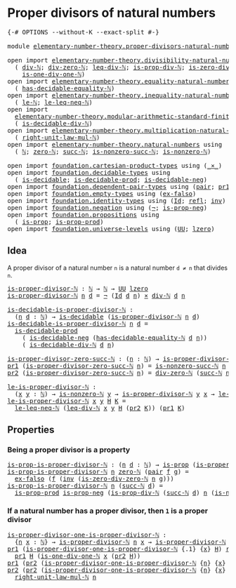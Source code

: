 # Proper divisors of natural numbers

<pre class="Agda"><a id="47" class="Symbol">{-#</a> <a id="51" class="Keyword">OPTIONS</a> <a id="59" class="Pragma">--without-K</a> <a id="71" class="Pragma">--exact-split</a> <a id="85" class="Symbol">#-}</a>

<a id="90" class="Keyword">module</a> <a id="97" href="elementary-number-theory.proper-divisors-natural-numbers.html" class="Module">elementary-number-theory.proper-divisors-natural-numbers</a> <a id="154" class="Keyword">where</a>

<a id="161" class="Keyword">open</a> <a id="166" class="Keyword">import</a> <a id="173" href="elementary-number-theory.divisibility-natural-numbers.html" class="Module">elementary-number-theory.divisibility-natural-numbers</a> <a id="227" class="Keyword">using</a>
  <a id="235" class="Symbol">(</a> <a id="237" href="elementary-number-theory.divisibility-natural-numbers.html#1640" class="Function">div-ℕ</a><a id="242" class="Symbol">;</a> <a id="244" href="elementary-number-theory.divisibility-natural-numbers.html#2714" class="Function">div-zero-ℕ</a><a id="254" class="Symbol">;</a> <a id="256" href="elementary-number-theory.divisibility-natural-numbers.html#8422" class="Function">leq-div-ℕ</a><a id="265" class="Symbol">;</a> <a id="267" href="elementary-number-theory.divisibility-natural-numbers.html#2986" class="Function">is-prop-div-ℕ</a><a id="280" class="Symbol">;</a> <a id="282" href="elementary-number-theory.divisibility-natural-numbers.html#7645" class="Function">is-zero-div-zero-ℕ</a><a id="300" class="Symbol">;</a>
    <a id="306" href="elementary-number-theory.divisibility-natural-numbers.html#7916" class="Function">is-one-div-one-ℕ</a><a id="322" class="Symbol">)</a>
<a id="324" class="Keyword">open</a> <a id="329" class="Keyword">import</a> <a id="336" href="elementary-number-theory.equality-natural-numbers.html" class="Module">elementary-number-theory.equality-natural-numbers</a> <a id="386" class="Keyword">using</a>
  <a id="394" class="Symbol">(</a> <a id="396" href="elementary-number-theory.equality-natural-numbers.html#2678" class="Function">has-decidable-equality-ℕ</a><a id="420" class="Symbol">)</a>
<a id="422" class="Keyword">open</a> <a id="427" class="Keyword">import</a> <a id="434" href="elementary-number-theory.inequality-natural-numbers.html" class="Module">elementary-number-theory.inequality-natural-numbers</a> <a id="486" class="Keyword">using</a>
  <a id="494" class="Symbol">(</a> <a id="496" href="elementary-number-theory.inequality-natural-numbers.html#2066" class="Function">le-ℕ</a><a id="500" class="Symbol">;</a> <a id="502" href="elementary-number-theory.inequality-natural-numbers.html#14582" class="Function">le-leq-neq-ℕ</a><a id="514" class="Symbol">)</a>
<a id="516" class="Keyword">open</a> <a id="521" class="Keyword">import</a>
  <a id="530" href="elementary-number-theory.modular-arithmetic-standard-finite-types.html" class="Module">elementary-number-theory.modular-arithmetic-standard-finite-types</a> <a id="596" class="Keyword">using</a>
  <a id="604" class="Symbol">(</a> <a id="606" href="elementary-number-theory.modular-arithmetic-standard-finite-types.html#27927" class="Function">is-decidable-div-ℕ</a><a id="624" class="Symbol">)</a>
<a id="626" class="Keyword">open</a> <a id="631" class="Keyword">import</a> <a id="638" href="elementary-number-theory.multiplication-natural-numbers.html" class="Module">elementary-number-theory.multiplication-natural-numbers</a> <a id="694" class="Keyword">using</a>
  <a id="702" class="Symbol">(</a> <a id="704" href="elementary-number-theory.multiplication-natural-numbers.html#2114" class="Function">right-unit-law-mul-ℕ</a><a id="724" class="Symbol">)</a>
<a id="726" class="Keyword">open</a> <a id="731" class="Keyword">import</a> <a id="738" href="elementary-number-theory.natural-numbers.html" class="Module">elementary-number-theory.natural-numbers</a> <a id="779" class="Keyword">using</a>
  <a id="787" class="Symbol">(</a> <a id="789" href="elementary-number-theory.natural-numbers.html#1444" class="Datatype">ℕ</a><a id="790" class="Symbol">;</a> <a id="792" href="elementary-number-theory.natural-numbers.html#1465" class="InductiveConstructor">zero-ℕ</a><a id="798" class="Symbol">;</a> <a id="800" href="elementary-number-theory.natural-numbers.html#1478" class="InductiveConstructor">succ-ℕ</a><a id="806" class="Symbol">;</a> <a id="808" href="elementary-number-theory.natural-numbers.html#3025" class="Function">is-nonzero-succ-ℕ</a><a id="825" class="Symbol">;</a> <a id="827" href="elementary-number-theory.natural-numbers.html#1926" class="Function">is-nonzero-ℕ</a><a id="839" class="Symbol">)</a>
  
<a id="844" class="Keyword">open</a> <a id="849" class="Keyword">import</a> <a id="856" href="foundation.cartesian-product-types.html" class="Module">foundation.cartesian-product-types</a> <a id="891" class="Keyword">using</a> <a id="897" class="Symbol">(</a><a id="898" href="foundation-core.cartesian-product-types.html#577" class="Function Operator">_×_</a><a id="901" class="Symbol">)</a>
<a id="903" class="Keyword">open</a> <a id="908" class="Keyword">import</a> <a id="915" href="foundation.decidable-types.html" class="Module">foundation.decidable-types</a> <a id="942" class="Keyword">using</a>
  <a id="950" class="Symbol">(</a> <a id="952" href="foundation.decidable-types.html#1905" class="Function">is-decidable</a><a id="964" class="Symbol">;</a> <a id="966" href="foundation.decidable-types.html#3323" class="Function">is-decidable-prod</a><a id="983" class="Symbol">;</a> <a id="985" href="foundation.decidable-types.html#4740" class="Function">is-decidable-neg</a><a id="1001" class="Symbol">)</a>
<a id="1003" class="Keyword">open</a> <a id="1008" class="Keyword">import</a> <a id="1015" href="foundation.dependent-pair-types.html" class="Module">foundation.dependent-pair-types</a> <a id="1047" class="Keyword">using</a> <a id="1053" class="Symbol">(</a><a id="1054" href="foundation-core.dependent-pair-types.html#575" class="InductiveConstructor">pair</a><a id="1058" class="Symbol">;</a> <a id="1060" href="foundation-core.dependent-pair-types.html#592" class="Field">pr1</a><a id="1063" class="Symbol">;</a> <a id="1065" href="foundation-core.dependent-pair-types.html#604" class="Field">pr2</a><a id="1068" class="Symbol">)</a>
<a id="1070" class="Keyword">open</a> <a id="1075" class="Keyword">import</a> <a id="1082" href="foundation.empty-types.html" class="Module">foundation.empty-types</a> <a id="1105" class="Keyword">using</a> <a id="1111" class="Symbol">(</a><a id="1112" href="foundation-core.empty-types.html#1147" class="Function">ex-falso</a><a id="1120" class="Symbol">)</a>
<a id="1122" class="Keyword">open</a> <a id="1127" class="Keyword">import</a> <a id="1134" href="foundation.identity-types.html" class="Module">foundation.identity-types</a> <a id="1160" class="Keyword">using</a> <a id="1166" class="Symbol">(</a><a id="1167" href="foundation-core.identity-types.html#1754" class="Datatype">Id</a><a id="1169" class="Symbol">;</a> <a id="1171" href="foundation-core.identity-types.html#1807" class="InductiveConstructor">refl</a><a id="1175" class="Symbol">;</a> <a id="1177" href="foundation-core.identity-types.html#2716" class="Function">inv</a><a id="1180" class="Symbol">)</a>
<a id="1182" class="Keyword">open</a> <a id="1187" class="Keyword">import</a> <a id="1194" href="foundation.negation.html" class="Module">foundation.negation</a> <a id="1214" class="Keyword">using</a> <a id="1220" class="Symbol">(</a><a id="1221" href="foundation-core.negation.html#452" class="Function">¬</a><a id="1222" class="Symbol">;</a> <a id="1224" href="foundation.negation.html#942" class="Function">is-prop-neg</a><a id="1235" class="Symbol">)</a>
<a id="1237" class="Keyword">open</a> <a id="1242" class="Keyword">import</a> <a id="1249" href="foundation.propositions.html" class="Module">foundation.propositions</a> <a id="1273" class="Keyword">using</a>
  <a id="1281" class="Symbol">(</a> <a id="1283" href="foundation-core.propositions.html#1296" class="Function">is-prop</a><a id="1290" class="Symbol">;</a> <a id="1292" href="foundation-core.propositions.html#5712" class="Function">is-prop-prod</a><a id="1304" class="Symbol">)</a>
<a id="1306" class="Keyword">open</a> <a id="1311" class="Keyword">import</a> <a id="1318" href="foundation.universe-levels.html" class="Module">foundation.universe-levels</a> <a id="1345" class="Keyword">using</a> <a id="1351" class="Symbol">(</a><a id="1352" href="foundation-core.universe-levels.html#222" class="Primitive">UU</a><a id="1354" class="Symbol">;</a> <a id="1356" href="Agda.Primitive.html#764" class="Primitive">lzero</a><a id="1361" class="Symbol">)</a>
</pre>
## Idea

 A proper divisor of a natural number `n` is a natural number `d ≠ n` that divides `n`.

<pre class="Agda"><a id="is-proper-divisor-ℕ"></a><a id="1474" href="elementary-number-theory.proper-divisors-natural-numbers.html#1474" class="Function">is-proper-divisor-ℕ</a> <a id="1494" class="Symbol">:</a> <a id="1496" href="elementary-number-theory.natural-numbers.html#1444" class="Datatype">ℕ</a> <a id="1498" class="Symbol">→</a> <a id="1500" href="elementary-number-theory.natural-numbers.html#1444" class="Datatype">ℕ</a> <a id="1502" class="Symbol">→</a> <a id="1504" href="foundation-core.universe-levels.html#222" class="Primitive">UU</a> <a id="1507" href="Agda.Primitive.html#764" class="Primitive">lzero</a>
<a id="1513" href="elementary-number-theory.proper-divisors-natural-numbers.html#1474" class="Function">is-proper-divisor-ℕ</a> <a id="1533" href="elementary-number-theory.proper-divisors-natural-numbers.html#1533" class="Bound">n</a> <a id="1535" href="elementary-number-theory.proper-divisors-natural-numbers.html#1535" class="Bound">d</a> <a id="1537" class="Symbol">=</a> <a id="1539" href="foundation-core.negation.html#452" class="Function">¬</a> <a id="1541" class="Symbol">(</a><a id="1542" href="foundation-core.identity-types.html#1754" class="Datatype">Id</a> <a id="1545" href="elementary-number-theory.proper-divisors-natural-numbers.html#1535" class="Bound">d</a> <a id="1547" href="elementary-number-theory.proper-divisors-natural-numbers.html#1533" class="Bound">n</a><a id="1548" class="Symbol">)</a> <a id="1550" href="foundation-core.cartesian-product-types.html#577" class="Function Operator">×</a> <a id="1552" href="elementary-number-theory.divisibility-natural-numbers.html#1640" class="Function">div-ℕ</a> <a id="1558" href="elementary-number-theory.proper-divisors-natural-numbers.html#1535" class="Bound">d</a> <a id="1560" href="elementary-number-theory.proper-divisors-natural-numbers.html#1533" class="Bound">n</a>

<a id="is-decidable-is-proper-divisor-ℕ"></a><a id="1563" href="elementary-number-theory.proper-divisors-natural-numbers.html#1563" class="Function">is-decidable-is-proper-divisor-ℕ</a> <a id="1596" class="Symbol">:</a>
  <a id="1600" class="Symbol">(</a><a id="1601" href="elementary-number-theory.proper-divisors-natural-numbers.html#1601" class="Bound">n</a> <a id="1603" href="elementary-number-theory.proper-divisors-natural-numbers.html#1603" class="Bound">d</a> <a id="1605" class="Symbol">:</a> <a id="1607" href="elementary-number-theory.natural-numbers.html#1444" class="Datatype">ℕ</a><a id="1608" class="Symbol">)</a> <a id="1610" class="Symbol">→</a> <a id="1612" href="foundation.decidable-types.html#1905" class="Function">is-decidable</a> <a id="1625" class="Symbol">(</a><a id="1626" href="elementary-number-theory.proper-divisors-natural-numbers.html#1474" class="Function">is-proper-divisor-ℕ</a> <a id="1646" href="elementary-number-theory.proper-divisors-natural-numbers.html#1601" class="Bound">n</a> <a id="1648" href="elementary-number-theory.proper-divisors-natural-numbers.html#1603" class="Bound">d</a><a id="1649" class="Symbol">)</a>
<a id="1651" href="elementary-number-theory.proper-divisors-natural-numbers.html#1563" class="Function">is-decidable-is-proper-divisor-ℕ</a> <a id="1684" href="elementary-number-theory.proper-divisors-natural-numbers.html#1684" class="Bound">n</a> <a id="1686" href="elementary-number-theory.proper-divisors-natural-numbers.html#1686" class="Bound">d</a> <a id="1688" class="Symbol">=</a>
  <a id="1692" href="foundation.decidable-types.html#3323" class="Function">is-decidable-prod</a>
    <a id="1714" class="Symbol">(</a> <a id="1716" href="foundation.decidable-types.html#4740" class="Function">is-decidable-neg</a> <a id="1733" class="Symbol">(</a><a id="1734" href="elementary-number-theory.equality-natural-numbers.html#2678" class="Function">has-decidable-equality-ℕ</a> <a id="1759" href="elementary-number-theory.proper-divisors-natural-numbers.html#1686" class="Bound">d</a> <a id="1761" href="elementary-number-theory.proper-divisors-natural-numbers.html#1684" class="Bound">n</a><a id="1762" class="Symbol">))</a>
    <a id="1769" class="Symbol">(</a> <a id="1771" href="elementary-number-theory.modular-arithmetic-standard-finite-types.html#27927" class="Function">is-decidable-div-ℕ</a> <a id="1790" href="elementary-number-theory.proper-divisors-natural-numbers.html#1686" class="Bound">d</a> <a id="1792" href="elementary-number-theory.proper-divisors-natural-numbers.html#1684" class="Bound">n</a><a id="1793" class="Symbol">)</a>

<a id="is-proper-divisor-zero-succ-ℕ"></a><a id="1796" href="elementary-number-theory.proper-divisors-natural-numbers.html#1796" class="Function">is-proper-divisor-zero-succ-ℕ</a> <a id="1826" class="Symbol">:</a> <a id="1828" class="Symbol">(</a><a id="1829" href="elementary-number-theory.proper-divisors-natural-numbers.html#1829" class="Bound">n</a> <a id="1831" class="Symbol">:</a> <a id="1833" href="elementary-number-theory.natural-numbers.html#1444" class="Datatype">ℕ</a><a id="1834" class="Symbol">)</a> <a id="1836" class="Symbol">→</a> <a id="1838" href="elementary-number-theory.proper-divisors-natural-numbers.html#1474" class="Function">is-proper-divisor-ℕ</a> <a id="1858" href="elementary-number-theory.natural-numbers.html#1465" class="InductiveConstructor">zero-ℕ</a> <a id="1865" class="Symbol">(</a><a id="1866" href="elementary-number-theory.natural-numbers.html#1478" class="InductiveConstructor">succ-ℕ</a> <a id="1873" href="elementary-number-theory.proper-divisors-natural-numbers.html#1829" class="Bound">n</a><a id="1874" class="Symbol">)</a>
<a id="1876" href="foundation-core.dependent-pair-types.html#592" class="Field">pr1</a> <a id="1880" class="Symbol">(</a><a id="1881" href="elementary-number-theory.proper-divisors-natural-numbers.html#1796" class="Function">is-proper-divisor-zero-succ-ℕ</a> <a id="1911" href="elementary-number-theory.proper-divisors-natural-numbers.html#1911" class="Bound">n</a><a id="1912" class="Symbol">)</a> <a id="1914" class="Symbol">=</a> <a id="1916" href="elementary-number-theory.natural-numbers.html#3025" class="Function">is-nonzero-succ-ℕ</a> <a id="1934" href="elementary-number-theory.proper-divisors-natural-numbers.html#1911" class="Bound">n</a>
<a id="1936" href="foundation-core.dependent-pair-types.html#604" class="Field">pr2</a> <a id="1940" class="Symbol">(</a><a id="1941" href="elementary-number-theory.proper-divisors-natural-numbers.html#1796" class="Function">is-proper-divisor-zero-succ-ℕ</a> <a id="1971" href="elementary-number-theory.proper-divisors-natural-numbers.html#1971" class="Bound">n</a><a id="1972" class="Symbol">)</a> <a id="1974" class="Symbol">=</a> <a id="1976" href="elementary-number-theory.divisibility-natural-numbers.html#2714" class="Function">div-zero-ℕ</a> <a id="1987" class="Symbol">(</a><a id="1988" href="elementary-number-theory.natural-numbers.html#1478" class="InductiveConstructor">succ-ℕ</a> <a id="1995" href="elementary-number-theory.proper-divisors-natural-numbers.html#1971" class="Bound">n</a><a id="1996" class="Symbol">)</a>

<a id="le-is-proper-divisor-ℕ"></a><a id="1999" href="elementary-number-theory.proper-divisors-natural-numbers.html#1999" class="Function">le-is-proper-divisor-ℕ</a> <a id="2022" class="Symbol">:</a>
  <a id="2026" class="Symbol">(</a><a id="2027" href="elementary-number-theory.proper-divisors-natural-numbers.html#2027" class="Bound">x</a> <a id="2029" href="elementary-number-theory.proper-divisors-natural-numbers.html#2029" class="Bound">y</a> <a id="2031" class="Symbol">:</a> <a id="2033" href="elementary-number-theory.natural-numbers.html#1444" class="Datatype">ℕ</a><a id="2034" class="Symbol">)</a> <a id="2036" class="Symbol">→</a> <a id="2038" href="elementary-number-theory.natural-numbers.html#1926" class="Function">is-nonzero-ℕ</a> <a id="2051" href="elementary-number-theory.proper-divisors-natural-numbers.html#2029" class="Bound">y</a> <a id="2053" class="Symbol">→</a> <a id="2055" href="elementary-number-theory.proper-divisors-natural-numbers.html#1474" class="Function">is-proper-divisor-ℕ</a> <a id="2075" href="elementary-number-theory.proper-divisors-natural-numbers.html#2029" class="Bound">y</a> <a id="2077" href="elementary-number-theory.proper-divisors-natural-numbers.html#2027" class="Bound">x</a> <a id="2079" class="Symbol">→</a> <a id="2081" href="elementary-number-theory.inequality-natural-numbers.html#2066" class="Function">le-ℕ</a> <a id="2086" href="elementary-number-theory.proper-divisors-natural-numbers.html#2027" class="Bound">x</a> <a id="2088" href="elementary-number-theory.proper-divisors-natural-numbers.html#2029" class="Bound">y</a>
<a id="2090" href="elementary-number-theory.proper-divisors-natural-numbers.html#1999" class="Function">le-is-proper-divisor-ℕ</a> <a id="2113" href="elementary-number-theory.proper-divisors-natural-numbers.html#2113" class="Bound">x</a> <a id="2115" href="elementary-number-theory.proper-divisors-natural-numbers.html#2115" class="Bound">y</a> <a id="2117" href="elementary-number-theory.proper-divisors-natural-numbers.html#2117" class="Bound">H</a> <a id="2119" href="elementary-number-theory.proper-divisors-natural-numbers.html#2119" class="Bound">K</a> <a id="2121" class="Symbol">=</a>
  <a id="2125" href="elementary-number-theory.inequality-natural-numbers.html#14582" class="Function">le-leq-neq-ℕ</a> <a id="2138" class="Symbol">(</a><a id="2139" href="elementary-number-theory.divisibility-natural-numbers.html#8422" class="Function">leq-div-ℕ</a> <a id="2149" href="elementary-number-theory.proper-divisors-natural-numbers.html#2113" class="Bound">x</a> <a id="2151" href="elementary-number-theory.proper-divisors-natural-numbers.html#2115" class="Bound">y</a> <a id="2153" href="elementary-number-theory.proper-divisors-natural-numbers.html#2117" class="Bound">H</a> <a id="2155" class="Symbol">(</a><a id="2156" href="foundation-core.dependent-pair-types.html#604" class="Field">pr2</a> <a id="2160" href="elementary-number-theory.proper-divisors-natural-numbers.html#2119" class="Bound">K</a><a id="2161" class="Symbol">))</a> <a id="2164" class="Symbol">(</a><a id="2165" href="foundation-core.dependent-pair-types.html#592" class="Field">pr1</a> <a id="2169" href="elementary-number-theory.proper-divisors-natural-numbers.html#2119" class="Bound">K</a><a id="2170" class="Symbol">)</a>
</pre>
## Properties

### Being a proper divisor is a property

<pre class="Agda"><a id="is-prop-is-proper-divisor-ℕ"></a><a id="2242" href="elementary-number-theory.proper-divisors-natural-numbers.html#2242" class="Function">is-prop-is-proper-divisor-ℕ</a> <a id="2270" class="Symbol">:</a> <a id="2272" class="Symbol">(</a><a id="2273" href="elementary-number-theory.proper-divisors-natural-numbers.html#2273" class="Bound">n</a> <a id="2275" href="elementary-number-theory.proper-divisors-natural-numbers.html#2275" class="Bound">d</a> <a id="2277" class="Symbol">:</a> <a id="2279" href="elementary-number-theory.natural-numbers.html#1444" class="Datatype">ℕ</a><a id="2280" class="Symbol">)</a> <a id="2282" class="Symbol">→</a> <a id="2284" href="foundation-core.propositions.html#1296" class="Function">is-prop</a> <a id="2292" class="Symbol">(</a><a id="2293" href="elementary-number-theory.proper-divisors-natural-numbers.html#1474" class="Function">is-proper-divisor-ℕ</a> <a id="2313" href="elementary-number-theory.proper-divisors-natural-numbers.html#2273" class="Bound">n</a> <a id="2315" href="elementary-number-theory.proper-divisors-natural-numbers.html#2275" class="Bound">d</a><a id="2316" class="Symbol">)</a>
<a id="2318" href="elementary-number-theory.proper-divisors-natural-numbers.html#2242" class="Function">is-prop-is-proper-divisor-ℕ</a> <a id="2346" href="elementary-number-theory.proper-divisors-natural-numbers.html#2346" class="Bound">n</a> <a id="2348" href="elementary-number-theory.natural-numbers.html#1465" class="InductiveConstructor">zero-ℕ</a> <a id="2355" class="Symbol">(</a><a id="2356" href="foundation-core.dependent-pair-types.html#575" class="InductiveConstructor">pair</a> <a id="2361" href="elementary-number-theory.proper-divisors-natural-numbers.html#2361" class="Bound">f</a> <a id="2363" href="elementary-number-theory.proper-divisors-natural-numbers.html#2363" class="Bound">g</a><a id="2364" class="Symbol">)</a> <a id="2366" class="Symbol">=</a>
  <a id="2370" href="foundation-core.empty-types.html#1147" class="Function">ex-falso</a> <a id="2379" class="Symbol">(</a><a id="2380" href="elementary-number-theory.proper-divisors-natural-numbers.html#2361" class="Bound">f</a> <a id="2382" class="Symbol">(</a><a id="2383" href="foundation-core.identity-types.html#2716" class="Function">inv</a> <a id="2387" class="Symbol">(</a><a id="2388" href="elementary-number-theory.divisibility-natural-numbers.html#7645" class="Function">is-zero-div-zero-ℕ</a> <a id="2407" href="elementary-number-theory.proper-divisors-natural-numbers.html#2346" class="Bound">n</a> <a id="2409" href="elementary-number-theory.proper-divisors-natural-numbers.html#2363" class="Bound">g</a><a id="2410" class="Symbol">)))</a>
<a id="2414" href="elementary-number-theory.proper-divisors-natural-numbers.html#2242" class="Function">is-prop-is-proper-divisor-ℕ</a> <a id="2442" href="elementary-number-theory.proper-divisors-natural-numbers.html#2442" class="Bound">n</a> <a id="2444" class="Symbol">(</a><a id="2445" href="elementary-number-theory.natural-numbers.html#1478" class="InductiveConstructor">succ-ℕ</a> <a id="2452" href="elementary-number-theory.proper-divisors-natural-numbers.html#2452" class="Bound">d</a><a id="2453" class="Symbol">)</a> <a id="2455" class="Symbol">=</a>
  <a id="2459" href="foundation-core.propositions.html#5712" class="Function">is-prop-prod</a> <a id="2472" href="foundation.negation.html#942" class="Function">is-prop-neg</a> <a id="2484" class="Symbol">(</a><a id="2485" href="elementary-number-theory.divisibility-natural-numbers.html#2986" class="Function">is-prop-div-ℕ</a> <a id="2499" class="Symbol">(</a><a id="2500" href="elementary-number-theory.natural-numbers.html#1478" class="InductiveConstructor">succ-ℕ</a> <a id="2507" href="elementary-number-theory.proper-divisors-natural-numbers.html#2452" class="Bound">d</a><a id="2508" class="Symbol">)</a> <a id="2510" href="elementary-number-theory.proper-divisors-natural-numbers.html#2442" class="Bound">n</a> <a id="2512" class="Symbol">(</a><a id="2513" href="elementary-number-theory.natural-numbers.html#3025" class="Function">is-nonzero-succ-ℕ</a> <a id="2531" href="elementary-number-theory.proper-divisors-natural-numbers.html#2452" class="Bound">d</a><a id="2532" class="Symbol">))</a>
</pre>
### If a natural number has a proper divisor, then `1` is a proper divisor

<pre class="Agda"><a id="is-proper-divisor-one-is-proper-divisor-ℕ"></a><a id="2624" href="elementary-number-theory.proper-divisors-natural-numbers.html#2624" class="Function">is-proper-divisor-one-is-proper-divisor-ℕ</a> <a id="2666" class="Symbol">:</a>
  <a id="2670" class="Symbol">{</a><a id="2671" href="elementary-number-theory.proper-divisors-natural-numbers.html#2671" class="Bound">n</a> <a id="2673" href="elementary-number-theory.proper-divisors-natural-numbers.html#2673" class="Bound">x</a> <a id="2675" class="Symbol">:</a> <a id="2677" href="elementary-number-theory.natural-numbers.html#1444" class="Datatype">ℕ</a><a id="2678" class="Symbol">}</a> <a id="2680" class="Symbol">→</a> <a id="2682" href="elementary-number-theory.proper-divisors-natural-numbers.html#1474" class="Function">is-proper-divisor-ℕ</a> <a id="2702" href="elementary-number-theory.proper-divisors-natural-numbers.html#2671" class="Bound">n</a> <a id="2704" href="elementary-number-theory.proper-divisors-natural-numbers.html#2673" class="Bound">x</a> <a id="2706" class="Symbol">→</a> <a id="2708" href="elementary-number-theory.proper-divisors-natural-numbers.html#1474" class="Function">is-proper-divisor-ℕ</a> <a id="2728" href="elementary-number-theory.proper-divisors-natural-numbers.html#2671" class="Bound">n</a> <a id="2730" class="Number">1</a>
<a id="2732" href="foundation-core.dependent-pair-types.html#592" class="Field">pr1</a> <a id="2736" class="Symbol">(</a><a id="2737" href="elementary-number-theory.proper-divisors-natural-numbers.html#2624" class="Function">is-proper-divisor-one-is-proper-divisor-ℕ</a> <a id="2779" class="Symbol">{</a><a id="2780" class="DottedPattern Symbol">.</a><a id="2781" class="DottedPattern Number">1</a><a id="2782" class="Symbol">}</a> <a id="2784" class="Symbol">{</a><a id="2785" href="elementary-number-theory.proper-divisors-natural-numbers.html#2785" class="Bound">x</a><a id="2786" class="Symbol">}</a> <a id="2788" href="elementary-number-theory.proper-divisors-natural-numbers.html#2788" class="Bound">H</a><a id="2789" class="Symbol">)</a> <a id="2791" href="foundation-core.identity-types.html#1807" class="InductiveConstructor">refl</a> <a id="2796" class="Symbol">=</a>
  <a id="2800" href="foundation-core.dependent-pair-types.html#592" class="Field">pr1</a> <a id="2804" href="elementary-number-theory.proper-divisors-natural-numbers.html#2788" class="Bound">H</a> <a id="2806" class="Symbol">(</a><a id="2807" href="elementary-number-theory.divisibility-natural-numbers.html#7916" class="Function">is-one-div-one-ℕ</a> <a id="2824" href="elementary-number-theory.proper-divisors-natural-numbers.html#2785" class="Bound">x</a> <a id="2826" class="Symbol">(</a><a id="2827" href="foundation-core.dependent-pair-types.html#604" class="Field">pr2</a> <a id="2831" href="elementary-number-theory.proper-divisors-natural-numbers.html#2788" class="Bound">H</a><a id="2832" class="Symbol">))</a>
<a id="2835" href="foundation-core.dependent-pair-types.html#592" class="Field">pr1</a> <a id="2839" class="Symbol">(</a><a id="2840" href="foundation-core.dependent-pair-types.html#604" class="Field">pr2</a> <a id="2844" class="Symbol">(</a><a id="2845" href="elementary-number-theory.proper-divisors-natural-numbers.html#2624" class="Function">is-proper-divisor-one-is-proper-divisor-ℕ</a> <a id="2887" class="Symbol">{</a><a id="2888" href="elementary-number-theory.proper-divisors-natural-numbers.html#2888" class="Bound">n</a><a id="2889" class="Symbol">}</a> <a id="2891" class="Symbol">{</a><a id="2892" href="elementary-number-theory.proper-divisors-natural-numbers.html#2892" class="Bound">x</a><a id="2893" class="Symbol">}</a> <a id="2895" href="elementary-number-theory.proper-divisors-natural-numbers.html#2895" class="Bound">H</a><a id="2896" class="Symbol">))</a> <a id="2899" class="Symbol">=</a> <a id="2901" href="elementary-number-theory.proper-divisors-natural-numbers.html#2888" class="Bound">n</a>
<a id="2903" href="foundation-core.dependent-pair-types.html#604" class="Field">pr2</a> <a id="2907" class="Symbol">(</a><a id="2908" href="foundation-core.dependent-pair-types.html#604" class="Field">pr2</a> <a id="2912" class="Symbol">(</a><a id="2913" href="elementary-number-theory.proper-divisors-natural-numbers.html#2624" class="Function">is-proper-divisor-one-is-proper-divisor-ℕ</a> <a id="2955" class="Symbol">{</a><a id="2956" href="elementary-number-theory.proper-divisors-natural-numbers.html#2956" class="Bound">n</a><a id="2957" class="Symbol">}</a> <a id="2959" class="Symbol">{</a><a id="2960" href="elementary-number-theory.proper-divisors-natural-numbers.html#2960" class="Bound">x</a><a id="2961" class="Symbol">}</a> <a id="2963" href="elementary-number-theory.proper-divisors-natural-numbers.html#2963" class="Bound">H</a><a id="2964" class="Symbol">))</a> <a id="2967" class="Symbol">=</a>
  <a id="2971" href="elementary-number-theory.multiplication-natural-numbers.html#2114" class="Function">right-unit-law-mul-ℕ</a> <a id="2992" href="elementary-number-theory.proper-divisors-natural-numbers.html#2956" class="Bound">n</a>
</pre>